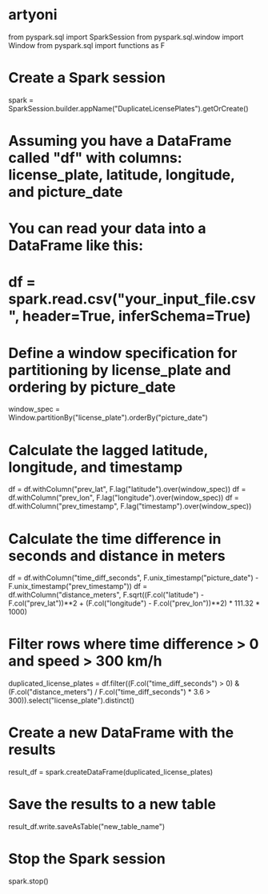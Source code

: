 # artyoni
from pyspark.sql import SparkSession
from pyspark.sql.window import Window
from pyspark.sql import functions as F

# Create a Spark session
spark = SparkSession.builder.appName("DuplicateLicensePlates").getOrCreate()

# Assuming you have a DataFrame called "df" with columns: license_plate, latitude, longitude, and picture_date
# You can read your data into a DataFrame like this:
# df = spark.read.csv("your_input_file.csv", header=True, inferSchema=True)

# Define a window specification for partitioning by license_plate and ordering by picture_date
window_spec = Window.partitionBy("license_plate").orderBy("picture_date")

# Calculate the lagged latitude, longitude, and timestamp
df = df.withColumn("prev_lat", F.lag("latitude").over(window_spec))
df = df.withColumn("prev_lon", F.lag("longitude").over(window_spec))
df = df.withColumn("prev_timestamp", F.lag("timestamp").over(window_spec))

# Calculate the time difference in seconds and distance in meters
df = df.withColumn("time_diff_seconds", F.unix_timestamp("picture_date") - F.unix_timestamp("prev_timestamp"))
df = df.withColumn("distance_meters", F.sqrt((F.col("latitude") - F.col("prev_lat"))**2 + (F.col("longitude") - F.col("prev_lon"))**2) * 111.32 * 1000)

# Filter rows where time difference > 0 and speed > 300 km/h
duplicated_license_plates = df.filter((F.col("time_diff_seconds") > 0) & (F.col("distance_meters") / F.col("time_diff_seconds") * 3.6 > 300)).select("license_plate").distinct()

# Create a new DataFrame with the results
result_df = spark.createDataFrame(duplicated_license_plates)

# Save the results to a new table
result_df.write.saveAsTable("new_table_name")

# Stop the Spark session
spark.stop()
